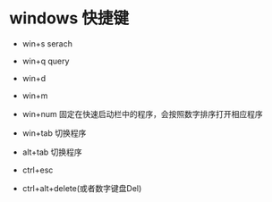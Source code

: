 # windows 快捷键

* win+s serach
* win+q query
* win+d
* win+m


* win+num 固定在快速启动栏中的程序，会按照数字排序打开相应程序
* win+tab 切换程序
* alt+tab 切换程序


* ctrl+esc
* ctrl+alt+delete(或者数字键盘Del)
